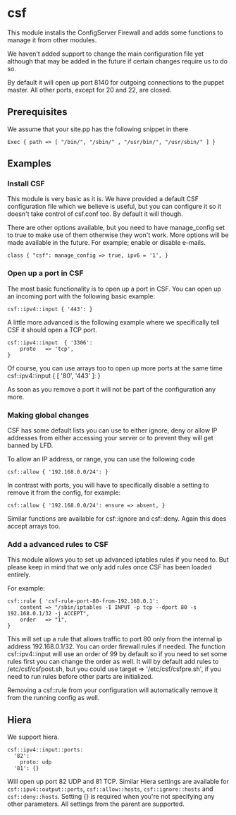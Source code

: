 # csf

This module installs the ConfigServer Firewall and adds
some functions to manage it from other modules.

We haven't added support to change the main configuration
file yet although that may be added in the future if certain
changes require us to do so. 

By default it will open up port 8140 for outgoing connections
to the puppet master. All other ports, except for 20 and 22, are
closed. 

## Prerequisites
We assume that your site.pp has the following snippet in there

```
Exec { path => [ "/bin/", "/sbin/" , "/usr/bin/", "/usr/sbin/" ] }
```

## Examples
### Install CSF
This module is very basic as it is. We have provided a default CSF
configuration file which we believe is useful, but you can configure
it so it doesn't take control of csf.conf too. By default it will though.

There are other options available, but you need to have manage_config set
to true to make use of them otherwise they won't work. More options will
be made available in the future. For example; enable or disable e-mails.

```
class { "csf": manage_config => true, ipv6 = '1', }
``` 

### Open up a port in CSF
The most basic functionality is to open up a port in CSF. You can open
up an incoming port with the following basic example:

```
csf::ipv4::input { '443': }
```

A little more advanced is the following example where we specifically
tell CSF it should open a TCP port.

```
csf::ipv4::input  { '3306':
	proto	=> 'tcp',
}
```

Of course, you can use arrays too to open up more ports at the same time
csf::ipv4::input { [ '80', '443' ]: }

As soon as you remove a port it will not be part of the configuration
any more.

### Making global changes
CSF has some default lists you can use to either ignore, deny or allow
IP addresses from either accessing your server or to prevent they will
get banned by LFD.

To allow an IP address, or range, you can use the following code

```
csf::allow { '192.168.0.0/24': }
```

In contrast with ports, you will have to specifically disable a setting to
remove it from the config, for example:

```
csf::allow { '192.168.0.0/24': ensure => absent, }
```

Similar functions are available for csf::ignore and csf::deny. Again this
does accept arrays too.

### Add a advanced rules to CSF
This module allows you to set up advanced iptables rules if you need to. But
please keep in mind that we only add rules once CSF has been loaded entirely.

For example:

```
csf::rule { 'csf-rule-port-80-from-192.168.0.1':
	content => "/sbin/iptables -I INPUT -p tcp --dport 80 -s 192.168.0.1/32 -j ACCEPT",
	order	=> "1",
}
```

This will set up a rule that allows traffic to port 80 only from the internal
ip address 192.168.0.1/32. You can order firewall rules if needed. The function
csf::ipv4::input will use an order of 99 by default so if you need to set some
rules first you can change the order as well. It will by default add rules to 
/etc/csf/csfpost.sh, but you could use target => '/etc/csf/csfpre.sh', if you
need to run rules before other parts are initialized.

Removing a csf::rule from your configuration will automatically remove it from
the running config as well.

## Hiera

We support hiera.

```
csf::ipv4::input::ports:
  '82':
    proto: udp
  '81': {}
```

Will open up port 82 UDP and 81 TCP. Similar Hiera settings are available for
`csf::ipv4::output::ports`, `csf::allow::hosts`, `csf::ignore::hosts` and
`csf::deny::hosts`. Setting {} is required when you're not specifying any other
parameters. All settings from the parent are supported.
